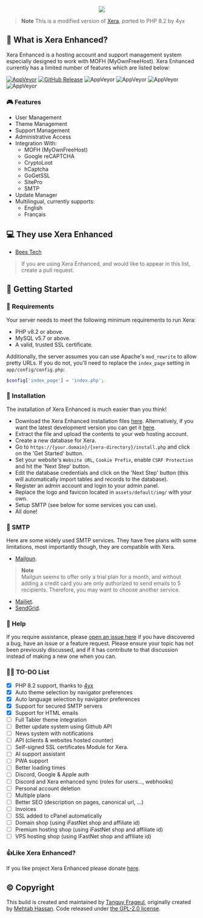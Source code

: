 <div align="center">
    <img src="assets/default/img/xera-enhanced.svg">
</div>

> **Note**
> This is a modified version of [Xera](https://github.com/mahtab2003/Xera/), ported to PHP 8.2 by 4yx

## 👀 What is Xera Enhanced?
Xera Enhanced is a hosting account and support management system especially designed to work with MOFH (MyOwnFreeHost). Xera Enhanced currently has a limited number of features which are listed below:

[![AppVeyor](https://img.shields.io/badge/Licence-GPL_2.0-orange)](LICENSE)
[![GitHub Release](https://img.shields.io/github/v/release/FuryCraft/Xera-enhanced)](https://github.com/FuryCraft/Xera-enhanced/releases/latest)
![AppVeyor](https://img.shields.io/badge/Build-Passed-brightgreen)
![AppVeyor](https://img.shields.io/badge/Interface-Tabler-lightgreen)
![AppVeyor](https://img.shields.io/badge/Development-Live-brightgreen)
![AppVeyor](https://img.shields.io/badge/Dependencies-PHP,_MySQL,_cUrl-red)

### 🎮 Features
- User Management
- Theme Management
- Support Management
- Administrative Access
- Integration With:
	- MOFH (MyOwnFreeHost)
	- Google reCAPTCHA 
	- CryptoLoot
	- hCaptcha
	- GoGetSSL
	- SitePro
	- SMTP
- Update Manager
- Multilingual, currently supports:
  	- English
  	- Français

## 💻 They use Xera Enhanced

- [Bees Tech](https://beestech.fr)

> If you are using Xera Enhanced, and would like to appear in this list, create a pull request.

## 🤸 Getting Started

### 🚅 Requirements
Your server needs to meet the following minimum requirements to run Xera:
- PHP v8.2 or above.
- MySQL v5.7 or above.
- A valid, trusted SSL certificate.

Additionally, the server assumes you can use Apache's ``mod_rewrite`` to allow pretty URLs. If you do not, you'll need to replace the ``index_page`` setting in ``app/config/config.php``:
```php
$config['index_page'] = 'index.php';
```

### 💾 Installation 
The installation of Xera Enhanced is much easier than you think!
- Download the Xera Enhanced installation files [here](https://github.com/FuryCraft/Xera-enhanced/releases/latest). Alternatively, if you want the latest development version you can get it [here](https://github.com/FuryCraft/Xera-enhanced/archive/refs/heads/dev.zip).
- Extract the file and upload the contents to your web hosting account. 
- Create a new database for Xera.
- Go to ```https://{your.domain}/{xera-directory}/install.php``` and click on the 'Get Started' button.
- Set your website's ```Website URL```, ```Cookie Prefix```, enable ```CSRF Protection``` and hit the 'Next Step' button.
- Edit the database credentials and click on the 'Next Step' button (this will automatically import tables and records to the database).
- Register an admin account and login to your admin panel. 
- Replace the logo and favicon located in ```assets/default/img/``` with your own.
- Setup SMTP (see below for some services you can use).
- All done! 

### 📧 SMTP
Here are some widely used SMTP services. They have free plans with some limitations, most importantly though, they are compatible with Xera.
- [Mailgun](https://www.mailgun.com/). 
> **Note**  
> Mailgun seems to offer only a trial plan for a month, and without adding a credit card you are only authorized to send emails to 5 recipients. Therefore, you may want to choose another service.
- [Mailjet](https://mailjet.com/).
- [SendGrid](https://sendgrid.com/free/).

### 🤔 Help
If you require assistance, please [open an issue here](https://github.com/FuryCraft/Xera-enhanced/issues/new) if you have discovered a bug, have an issue or a feature request. Please ensure your topic has not been previously discussed, and if it has contribute to that discussion instead of making a new one when you can.

### 🚴‍♂️ TO-DO List
- [x] PHP 8.2 support, thanks to [4yx](https://github.com/4yx)
- [x] Auto theme selection by navigator preferences
- [x] Auto language selection by navigator preferences
- [x] Support for secured SMTP servers
- [x] Support for HTML emails
- [ ] Full Tabler theme integration
- [ ] Better update system using Github API
- [ ] News system with notifications
- [ ] API (clients & websites hosted counter)
- [ ] Self-signed SSL certificates Module for Xera.
- [ ] AI support assistant
- [ ] PWA support
- [ ] Better loading times
- [ ] Discord, Google & Apple auth
- [ ] Discord and Xera enhanced sync (roles for users..., webhooks)
- [ ] Personal account deletion
- [ ] Multiple plans
- [ ] Better SEO (description on pages, canonical url, ...)
- [ ] Invoices
- [ ] SSL added to cPanel automatically
- [ ] Domain shop (using iFastNet shop and affiliate id)
- [ ] Premium hosting shop (using iFastNet shop and affiliate id)
- [ ] VPS hosting shop (using iFastNet shop and affiliate id)

### 👍Like Xera Enhanced?
If you like project Xera Enhanced please donate [here](https://paypal.me/tanguyfgl).

## ©️ Copyright
This build is created and maintained by [Tanguy Frageul](https://github.com/FuryCraft), originally created by [Mehtab Hassan](https://github.com/mahtab2003). Code released under [the GPL-2.0 license](LICENSE).
